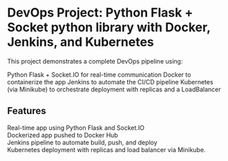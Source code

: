 # DevOps Project: Python Flask + Socket python library  with Docker, Jenkins, and Kubernetes

This project demonstrates a complete DevOps pipeline using:

 Python Flask + Socket.IO for real-time communication
 Docker to containerize the app
 Jenkins to automate the CI/CD pipeline
 Kubernetes (via Minikube) to orchestrate deployment with replicas and a LoadBalancer

## Features

 Real-time app using Python Flask and Socket.IO  
 Dockerized app pushed to Docker Hub  
 Jenkins pipeline to automate build, push, and deploy  
 Kubernetes deployment with replicas and load balancer via Minikube.


